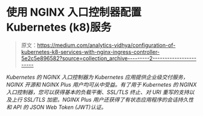 # 使用 NGINX 入口控制器配置 Kubernetes (k8)服务

> 原文：<https://medium.com/analytics-vidhya/configuration-of-kubernetes-k8-services-with-nginx-ingress-controller-5e2c5e896582?source=collection_archive---------2----------------------->

*Kubernetes 的 NGINX 入口控制器为 Kubernetes 应用提供企业级交付服务，NGINX 开源和 NGINX Plus 用户均可从中受益。有了用于 Kubernetes 的 NGINX 入口控制器，您可以获得基本的负载平衡、SSL/TLS 终止、对 URI 重写的支持以及上行 SSL/TLS 加密。NGINX Plus 用户还获得了有状态应用程序的会话持久性和 API 的 JSON Web Token (JWT)认证。*